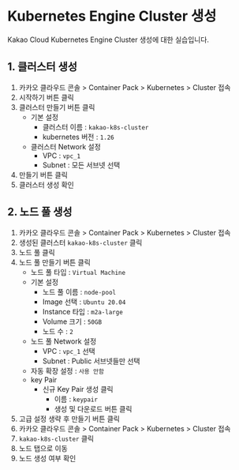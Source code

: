 # Kubernetes Engine Cluster 생성

Kakao Cloud Kubernetes Engine Cluster 생성에 대한 실습입니다.

## 1. 클러스터 생성

1. 카카오 클라우드 콘솔 > Container Pack > Kubernetes > Cluster 접속
2. 시작하기 버튼 클릭
3. 클러스터 만들기 버튼 클릭
   - 기본 설정
     - 클러스터 이름 : `kakao-k8s-cluster`
     - kubernetes 버전 : `1.26`
   - 클러스터 Network 설정
     - VPC : `vpc_1`
     - Subnet : 모든 서브넷 선택
4. 만들기 버튼 클릭
5. 클러스터 생성 확인

## 2. 노드 풀 생성

1. 카카오 클라우드 콘솔 > Container Pack > Kubernetes > Cluster 접속
2. 생성된 클러스터 `kakao-k8s-cluster` 클릭
3. 노드 풀 클릭
4. 노드 풀 만들기 버튼 클릭
   - 노드 풀 타입 : `Virtual Machine`
   - 기본 설정
     - 노드 풀 이름 : `node-pool`
     - Image 선택 : `Ubuntu 20.04`
     - Instance 타입 : `m2a-large`
     - Volume 크기 : `50GB`
     - 노드 수 : `2`
   - 노드 풀 Network 설정
     - VPC : `vpc_1` 선택
     - Subnet : Public 서브넷들만 선택
   - 자동 확장 설정 : `사용 안함`
   - key Pair
     - 신규 Key Pair 생성 클릭
       - 이름 : `keypair`
       - 생성 및 다운로드 버튼 클릭
5. 고급 설정 생략 후 만들기 버튼 클릭
6. 카카오 클라우드 콘솔 > Container Pack > Kubernetes > Cluster 접속
7. `kakao-k8s-cluster` 클릭
8. 노드 탭으로 이동
9. 노드 생성 여부 확인

